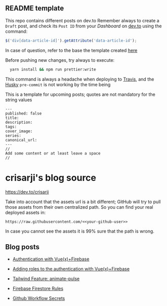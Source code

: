 ## README template

This repo contains different posts on dev.to
Remember always to create a `Draft` post, and check its `Post ID` from your _Dashboard_ on [dev.to](https://dev.to/dashboard) using the command:

```js
$('div[data-article-id]').getAttribute('data-article-id');
```

In case of question, refer to the base the template created [here](https://github.com/maxime1992/dev.to)

Before pushing new changes, try always to execute:

```sh
  yarn install && npm run prettier:write
```

This command is always a headache when deploying to [Travis](https://travis-ci.com), and the [Husky](https://www.npmjs.com/package/husky) `pre-commit` is not working by the time being

This is a template for upcoming posts; quotes are not mandatory for the string values

```
---
published: false
title:
description:
tags:
cover_image:
series:
canonical_url:
---
//
Add some content or at least leave a space
//
```

# crisarji's blog source

https://dev.to/crisarji

Take into account that the assets url is a bit different; GitHub will try to pull those assets from their own centralized path.
So you can find your real deployed assets in:

`https://raw.githubusercontent.com/<<your-github-user>>`

In case you cannot see the assets it is 99% sure that the path is wrong.

## Blog posts

- [Authentication with Vue(x)+Firebase](https://dev.to/crisarji/authentication-with-vue-x-firebase-31dc)

- [Adding roles to the authentication with Vue(x)+Firebase](https://dev.to/crisarji/adding-roles-to-the-authentication-with-vue-x-firebase-2o62)

- [Tailwind Feature: animate-pulse](https://dev.to/crisarji/tailwind-feature-animate-pulse-3nbn)

- [Firebase Firestore Rules](https://dev.to/crisarji/firebase-firestore-rules-3mpc)

- [Github Workflow Secrets](https://dev.to)

